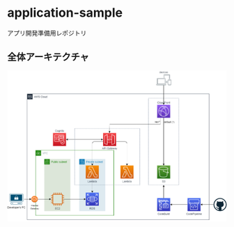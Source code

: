 # application-sample
アプリ開発準備用レポジトリ

## 全体アーキテクチャ

![architecture](./docs/02_architecture/image/architecture.drawio.png)